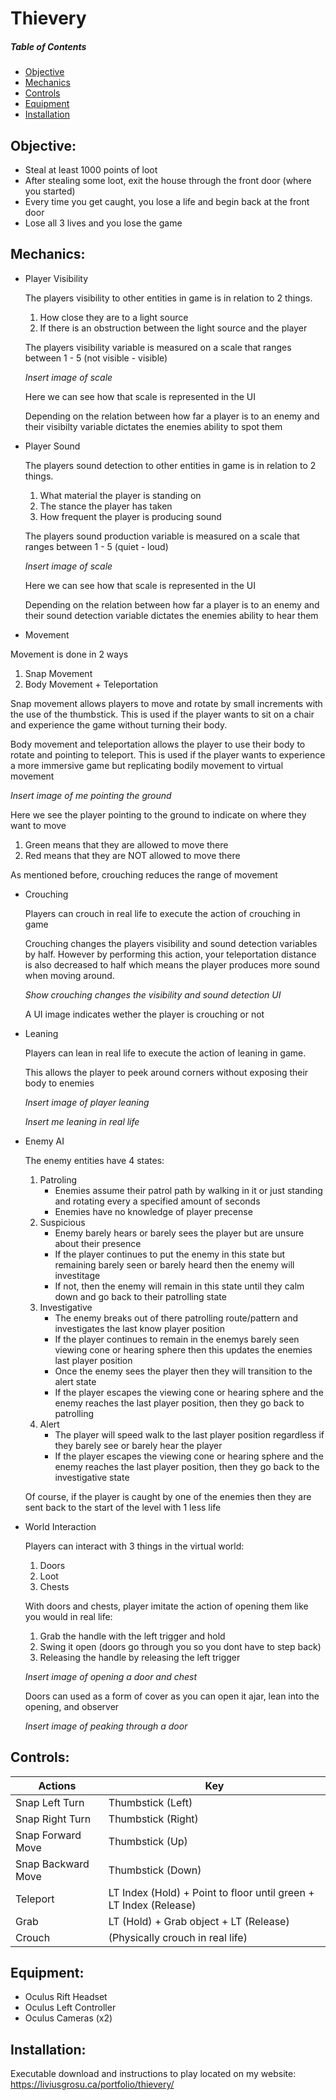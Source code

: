 # Thievery

##### Table of Contents  
* [Objective](#objective) 
* [Mechanics](#mechanics)
* [Controls](#controls)
* [Equipment](#equipment)
* [Installation](#installation)  

<a name="headers"/>

## Objective:

* Steal at least 1000 points of loot
* After stealing some loot, exit the house through the front door (where you started)
* Every time you get caught, you lose a life and begin back at the front door
* Lose all 3 lives and you lose the game


## Mechanics:

* Player Visibility 
 
  The players visibility to other entities in game is in relation to 2 things. 
  1. How close they are to a light source 
  2. If there is an obstruction between the light source and the player
  
  The players visibility variable is measured on a scale that ranges between 1 - 5 (not visible - visible)
  
  *Insert image of scale*
  
  Here we can see how that scale is represented in the UI 
  
  Depending on the relation between how far a player is to an enemy and their visibilty variable dictates the enemies ability to spot them

* Player Sound 

  The players sound detection to other entities in game is in relation to 2 things. 
  1. What material the player is standing on
  2. The stance the player has taken 
  3. How frequent the player is producing sound 
  
  The players sound production variable is measured on a scale that ranges between 1 - 5 (quiet - loud)
  
  *Insert image of scale*
  
  Here we can see how that scale is represented in the UI 
  
  Depending on the relation between how far a player is to an enemy and their sound detection variable dictates the enemies ability to hear them

* Movement

 Movement is done in 2 ways 
 1. Snap Movement 
 2. Body Movement + Teleportation 
 
 Snap movement allows players to move and rotate by small increments with the use of the thumbstick. This is used if the player wants to sit on a chair and experience the game without turning their body. 
 
 Body movement and teleportation allows the player to use their body to rotate and pointing to teleport. This is used if the player wants to experience a more immersive game but replicating bodily movement to virtual movement 
 
 *Insert image of me pointing the ground*
 
 Here we see the player pointing to the ground to indicate on where they want to move 
 1. Green means that they are allowed to move there 
 2. Red means that they are NOT allowed to move there
 
 As mentioned before, crouching reduces the range of movement
 
* Crouching

  Players can crouch in real life to execute the action of crouching in game 

  Crouching changes the players visibility and sound detection variables by half. However by performing this action, your teleportation distance is also decreased to half which means the player produces more sound when moving around. 
  
  *Show crouching changes the visibility and sound detection UI*
  
  A UI image indicates wether the player is crouching or not 

* Leaning 

  Players can lean in real life to execute the action of leaning in game.
  
  This allows the player to peek around corners without exposing their body to enemies 
  
  *Insert image of player leaning*
  
  *Insert me leaning in real life*

* Enemy AI 

  The enemy entities have 4 states:
  1. Patroling
     - Enemies assume their patrol path by walking in it or just standing and rotating every a specified amount of seconds
     - Enemies have no knowledge of player precense
  2. Suspicious 
     - Enemy barely hears or barely sees the player but are unsure about their presence 
     - If the player continues to put the enemy in this state but remaining barely seen or barely heard then the enemy will investitage
     - If not, then the enemy will remain in this state until they calm down and go back to their patrolling state
  3. Investigative
     - The enemy breaks out of there patrolling route/pattern and investigates the last know player position 
     - If the player continues to remain in the enemys barely seen viewing cone or hearing sphere then this updates the enemies last player position 
     - Once the enemy sees the player then they will transition to the alert state 
     - If the player escapes the viewing cone or hearing sphere and the enemy reaches the last player position, then they go back to patrolling
  4. Alert 
     - The player will speed walk to the last player position regardless if they barely see or barely hear the player
     - If the player escapes the viewing cone or hearing sphere and the enemy reaches the last player position, then they go back to the investigative state 
     
  Of course, if the player is caught by one of the enemies then they are sent back to the start of the level with 1 less life     
    
* World Interaction 

  Players can interact with 3 things in the virtual world:
  1. Doors 
  2. Loot 
  3. Chests 
  
  With doors and chests, player imitate the action of opening them like you would in real life:
  1. Grab the handle with the left trigger and hold 
  2. Swing it open (doors go through you so you dont have to step back)
  3. Releasing the handle by releasing the left trigger 
  
  *Insert image of opening a door and chest*
  
  Doors can used as a form of cover as you can open it ajar, lean into the opening, and observer 
  
  *Insert image of peaking through a door*

## Controls:

| Actions            | Key                                                               |
| ------------------ | ----------------------------------------------------------------- |
| Snap Left Turn     | Thumbstick (Left)                                                 |
| Snap Right Turn    | Thumbstick (Right)                                                |
| Snap Forward Move  | Thumbstick (Up)                                                   |
| Snap Backward Move | Thumbstick (Down)                                                 |
| Teleport           | LT Index (Hold) + Point to floor until green + LT Index (Release) |
| Grab               | LT (Hold) + Grab object + LT (Release)                            |
| Crouch             | (Physically crouch in real life)                                  |


## Equipment:

 * Oculus Rift Headset
 * Oculus Left Controller
 * Oculus Cameras (x2)
 
## Installation:
 
  Executable download and instructions to play located on my website: https://liviusgrosu.ca/portfolio/thievery/
